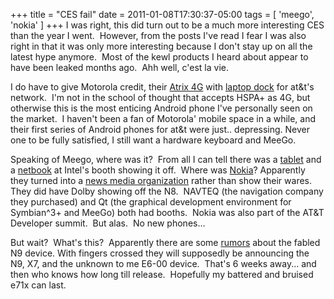 +++
title = "CES fail"
date = 2011-01-08T17:30:37-05:00
tags = [
  'meego',
  'nokia'
]
+++
I was right, this did turn out to be a much more interesting CES than the year I went.  However, from the posts I've read I fear I was also right in that it was only more interesting because I don't stay up on all the latest hype anymore.  Most of the kewl products I heard about appear to have been leaked months ago.  Ahh well, c'est la vie.

I do have to give Motorola credit, their <a title="Engadget post about Motorola Atrix 4G" href="http://www.engadget.com/2011/01/05/motorola-atrix-4g-hits-atandts-website-complete-with-specs/" target="_blank">Atrix 4G</a> with <a title="Engaget post about Atrix 4G's dock" href="http://www.engadget.com/2011/01/05/motorola-atrix-4gs-webtop-application-turns-your-phone-into-a/" target="_blank">laptop dock</a> for at&t's network.  I'm not in the school of thought that accepts HSPA+ as 4G, but otherwise this is the most enticing Android phone I've personally seen on the market.  I haven't been a fan of Motorola' mobile space in a while, and their first series of Android phones for at&t were just.. depressing. Never one to be fully satisfied, I still want a hardware keyboard and MeeGo.

Speaking of Meego, where was it?  From all I can tell there was a <a title="NetworldWorld talks about Intel showing off a WeTab running Meego" href="http://www.networkworld.com/community/node/70419" target="_self">tablet</a> and a <a title="CNet hands on with MeeGo netbook" href="http://www.cnetanalysis.com/reviews/ces-2011-hands-on-meego-netbook-review/" target="_self">netbook</a> at Intel's booth showing it off.  Where was <a title="Nokia's CES announcement" href="http://conversations.nokia.com/2011/01/05/nokia-at-ces-2011" target="_blank">Nokia</a>? Apparently they turned into a <a title="Nokia gets non-techies to blog from N8s at CES 2011" href="http://conversations.nokia.com/2011/01/05/not-so-geeky-after-all-covering-ces-2011-from-a-unique-perspective" target="_blank">news media organization</a> rather than show their wares.  They did have Dolby showing off the N8.  NAVTEQ (the navigation company they purchased) and Qt (the graphical development environment for Symbian^3+ and MeeGo) both had booths.  Nokia was also part of the AT&T Developer summit.  But alas.  No new phones...

But wait?  What's this?  Apparently there are some <a title="Rumors about Nokia's 2011 devices" href="http://mynokiablog.com/2011/01/08/rumours-nokia-n9-being-announced-at-mwc-in-6-weeks-time-more-n9x7-gossip" target="_blank">rumors</a> about the fabled N9 device. With fingers crossed they will supposedly be announcing the N9, X7, and the unknown to me E6-00 device.  That's 6 weeks away... and then who knows how long till release.  Hopefully my battered and bruised e71x can last.
